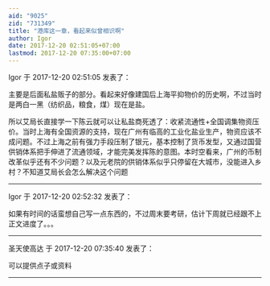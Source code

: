 ```yaml
---
aid: "9025"
zid: "731349"
title: "港库这一章，看起来似曾相识啊"
author: Igor
date: 2017-12-20 02:51:05+07:00
lastmod: 2017-12-20 07:35:00+07:00
---
```


Igor 于 2017-12-20 02:51:05 发表了：

主要是后面私盐贩子的部分。看起来好像建国后上海平抑物价的历史啊，不过当时是两白一黑（纺织品，粮食，煤）现在是盐。

所以艾局长直接学一下陈云就可以让私盐商死透了：收紧流通性+全国调集物资压价。当时上海有全国资源的支持，现在广州有临高的工业化盐业生产，物资应该不成问题。不过上海之前有强力手段压制了银元，基本控制了货币发型，又通过国营供销体系把手伸进了流通领域，才能完美发挥陈的意图。本时空看来，广州的币制改革似乎还有不少问题？以及元老院的供销体系似乎只停留在大城市，没能进入乡村？不知道艾局长会怎么解决这个问题

---

Igor 于 2017-12-20 02:52:32 发表了：

如果有时间的话蛮想自己写一点东西的，不过周末要考研，估计下周就已经跟不上正文进度了。。。

---

圣天使高达 于 2017-12-20 07:35:40 发表了：

可以提供点子或资料

---
